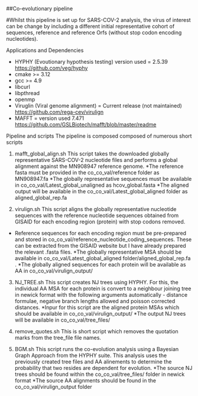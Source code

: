 ##Co-evolutionary pipeline

#Whilst this pipeline is set up for SARS-COV-2 analysis, the virus of interest can be change by including a different initial representative cohort of sequences, reference and reference Orfs (without stop codon encoding nucleotides).


Applications and Dependencies
- HYPHY (Evoutionary hypothesis testing) version used = 2.5.39 https://github.com/veg/hyphy
- cmake >= 3.12
- gcc >= 4.9
- libcurl
- libpthread
- openmp
- Viruglin (Viral genome alignment) = Current release (not maintained) https://github.com/rega-cev/virulign
- MAFFT = version used 7.471 https://github.com/GSLBiotech/mafft/blob/master/readme

Pipeline and scripts
The pipeline is composed composed of numerous short scripts

1.   mafft_global_align.sh
This script takes the downloaded globally representative SARS-COV-2 nucleotide files and performs a global alignment against the MN908947 reference genome.
*The reference fasta must be provided in the co_co_val/reference folder as MN908947.fa
*The globally representative sequences must be available in co_co_val/Latest_global_unaligned as hcov_global.fasta
*The aligned output will be available in the co_co_val/Latest_global_aligned folder as aligned_global_rep.fa
 
2. virulign.sh 
This script aligns the globally representative nucleotide sequences with the reference nucleotide sequences obtained from GISAID for each encoding region (protein) with stop codons removed.
* Reference sequences for each encoding region must be pre-prepared and stored in co_co_val/reference_nucleotide_coding_sequences. These can be extracted from the GISAID website but I have already prepared the relevant .fasta files. 
*The globally representative MSA should be available in co_co_val/Latest_global_aligned folder/aligned_global_rep.fa . 
*The globally aligned sequences for each protein will be available as AA in co_co_val/virulign_output/

3. NJ_TREE.sh
This script creates NJ trees using HYPHY. For this, the individual AA MSA for each protein is convert to a neighbour joining tree in newick format with the following arguments automatically - distance formulae, negative branch lengths allowed and poisson corrected distances. 
*Inpur for this script are the aligned protein MSAs which should be available in co_co_val/virulign_output/
*The output NJ trees will be available in co_co_val/tree_files/

4. remove_quotes.sh
This is short script which removes the quotation marks from the tree_file file names. 

5. BGM.sh
This script runs the co-evolution analysis using a Bayesian Graph Approach from the HYPHY suite. This analysis uses the previously created tree files and AA alinements to determine the probability that two resides are dependent for evolution. 
*The source NJ trees should be found within the co_co_val/tree_files/ folder in newick format
*The source AA alignments should be found in the co_co_val/virulign_output folder 
